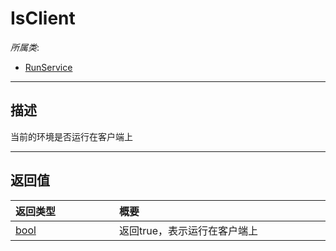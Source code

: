 # IsClient

*所属类*:
* [RunService](/Api/Classes/Service/RunService.md)
------------------------------------------------------------------------------------------
## 描述

当前的环境是否运行在客户端上


------------------------------------------------------------------------------------------
## 返回值

|<div style="width:150px">返回类型</div>|<div style="width:520px">概要</div>|
|:---|:---|
|[bool](/Api/DataType/Bool.md)|返回true，表示运行在客户端上|
